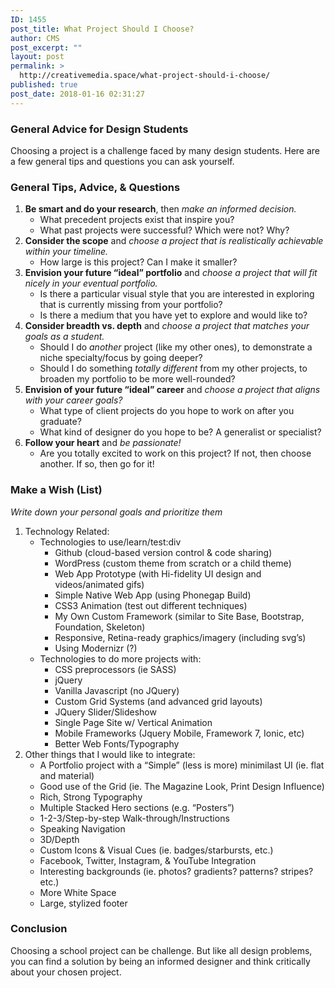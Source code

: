 ```yaml
---
ID: 1455
post_title: What Project Should I Choose?
author: CMS
post_excerpt: ""
layout: post
permalink: >
  http://creativemedia.space/what-project-should-i-choose/
published: true
post_date: 2018-01-16 02:31:27
---
```

<!-- wp:heading {"level":3} -->
<h3>General Advice for Design Students</h3>
<!-- /wp:heading -->

<!-- wp:paragraph -->
<p>Choosing a project is a challenge faced by many design students. Here are a few general tips and questions you can ask yourself.</p>
<!-- /wp:paragraph -->

<!-- wp:heading {"level":3} -->
<h3>General Tips, Advice, &amp; Questions</h3>
<!-- /wp:heading -->

<!-- wp:list {"ordered":true} -->
<ol><li><strong>Be smart and do your research</strong>, then <em>make an informed decision.</em>
<ul><li>What precedent projects exist that inspire you?</li><li>What past projects were successful? Which were not? Why?</li></ul>
</li><li><strong>Consider the scope</strong> and <em>choose a project that is realistically achievable within your timeline.</em>
<ul><li>How large is this project? Can I make it smaller?</li></ul>
</li><li><strong>Envision your future “ideal” portfolio</strong> and <em>choose a project that will fit nicely in your eventual portfolio.</em>
<ul><li>Is there a particular visual style that you are interested in exploring that is currently missing from your portfolio?</li><li>Is there a medium that you have yet to explore and would like to?</li></ul>
</li><li><strong>Consider breadth vs. depth</strong> and <em>choose a project that matches your goals as a student.</em>
<ul><li>Should I do <em>another</em> project (like my other ones), to demonstrate a niche specialty/focus by going deeper?</li><li>Should I do something <em>totally different</em> from my other projects, to broaden my portfolio to be more well-rounded?</li></ul>
</li><li><strong>Envision of your future “ideal” career</strong> and <em>choose a project that aligns with your career goals?</em>
<ul><li>What type of client projects do you hope to work on after you graduate?</li><li>What kind of designer do you hope to be? A generalist or specialist?</li></ul>
</li><li><strong>Follow your heart</strong> and <em>be passionate!</em>
<ul><li>Are you totally excited to work on this project? If not, then choose another. If so, then go for it!</li></ul>
</li></ol>
<!-- /wp:list -->

<!-- wp:heading {"level":3} -->
<h3>Make a Wish (List)</h3>
<!-- /wp:heading -->

<!-- wp:paragraph -->
<p><em>Write down your personal goals and prioritize them</em></p>
<!-- /wp:paragraph -->

<!-- wp:list {"ordered":true} -->
<ol><li>Technology Related:
<ul><li>Technologies to use/learn/test:div
<ul><li>Github (cloud-based version control &amp; code sharing)</li><li>WordPress (custom theme from scratch or a child theme)</li><li>Web App Prototype (with Hi-fidelity UI design and videos/animated gifs)</li><li>Simple Native Web App (using Phonegap Build)</li><li>CSS3 Animation (test out different techniques)</li><li>My Own Custom Framework (similar to Site Base, Bootstrap, Foundation, Skeleton)</li><li>Responsive, Retina-ready graphics/imagery (including svg’s)</li><li>Using Modernizr (?)</li></ul>
</li><li>Technologies to do more projects with:
<ul><li>CSS preprocessors (ie SASS)</li><li>jQuery</li><li>Vanilla Javascript (no JQuery)</li><li>Custom Grid Systems (and advanced grid layouts)</li><li>JQuery Slider/Slideshow</li><li>Single Page Site w/ Vertical Animation</li><li>Mobile Frameworks (Jquery Mobile, Framework 7, Ionic, etc)</li><li>Better Web Fonts/Typography</li></ul>
</li></ul>
</li><li>Other things that I would like to integrate:
<ul><li>A Portfolio project with a “Simple” (less is more) minimilast UI (ie. flat and material)</li><li>Good use of the Grid (ie. The Magazine Look, Print Design Influence)</li><li>Rich, Strong Typography</li><li>Multiple Stacked Hero sections (e.g. “Posters”)</li><li>1-2-3/Step-by-step Walk-through/Instructions</li><li>Speaking Navigation</li><li>3D/Depth</li><li>Custom Icons &amp; Visual Cues (ie. badges/starbursts, etc.)</li><li>Facebook, Twitter, Instagram, &amp; YouTube Integration</li><li>Interesting backgrounds (ie. photos? gradients? patterns? stripes? etc.)</li><li>More White Space</li><li>Large, stylized footer</li></ul>
</li></ol>
<!-- /wp:list -->

<!-- wp:heading {"level":3} -->
<h3>Conclusion</h3>
<!-- /wp:heading -->

<!-- wp:paragraph -->
<p>Choosing a school project can be challenge. But like all design problems, you can find a solution by being an informed designer and think critically about your chosen project.</p>
<!-- /wp:paragraph -->